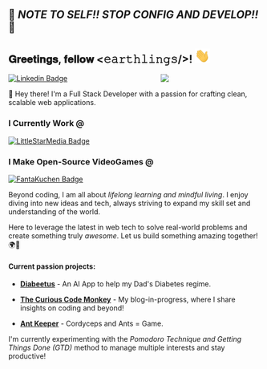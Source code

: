 ## 📝 *NOTE TO SELF!! STOP CONFIG AND DEVELOP!!* 🚀

<h2> 𝐆𝐫𝐞𝐞𝐭𝐢𝐧𝐠𝐬, 𝐟𝐞𝐥𝐥𝐨𝐰 <𝚎𝚊𝚛𝚝𝚑𝚕𝚒𝚗𝚐𝚜/>! <img src="https://raw.githubusercontent.com/ABSphreak/ABSphreak/master/gifs/Hi.gif" width="30px"></h2>

<img align='right' src='https://user-images.githubusercontent.com/5713670/87202985-820dcb80-c2b6-11ea-9f56-7ec461c497c3.gif' width='200"'>

[![Linkedin Badge](https://img.shields.io/badge/-jchusband-blue?style=flat-square&logo=Linkedin&logoColor=white&link=https://www.linkedin.com/in/jchusband/)](https://www.linkedin.com/in/jchusband/)

👋 Hey there! I'm a Full Stack Developer with a passion for crafting clean, scalable web applications.

### I Currently Work @

[![LittleStarMedia Badge](https://img.shields.io/badge/-LittleStarMedia-lightgrey?style=flat-square&logo=github&logoColor=white&link=https://github.com/littlestarmedia)](https://github.com/littlestarmedia)

### I Make Open-Source VideoGames @

[![FantaKuchen Badge](https://img.shields.io/badge/-FantaKuchen-lightgrey?style=flat-square&logo=github&logoColor=white&link=https://github.com/fantakuchen)](https://github.com/fantakuchen)

Beyond coding, I am all about *lifelong learning and mindful living*. I enjoy diving into new ideas and tech, always striving to expand my skill set and understanding of the world.

Here to leverage the latest in web tech to solve real-world problems and create something truly *awesome*. Let us build something amazing together! 🌍🚀

#### Current passion projects:

- **[Diabeetus](https://github.com/JamesHusband/Diabeetus)** - An AI App to help my Dad's Diabetes regime.

- **[The Curious Code Monkey](https://github.com/JamesHusband/TheCuriousCodeMonkey)** - My blog-in-progress, where I share insights on coding and beyond!

- **[Ant Keeper](https://github.com/JamesHusband/Ant-Keeper)** - Cordyceps and Ants = Game.

I'm currently experimenting with the *Pomodoro Technique and Getting Things Done (GTD)* method to manage multiple interests and stay productive!

